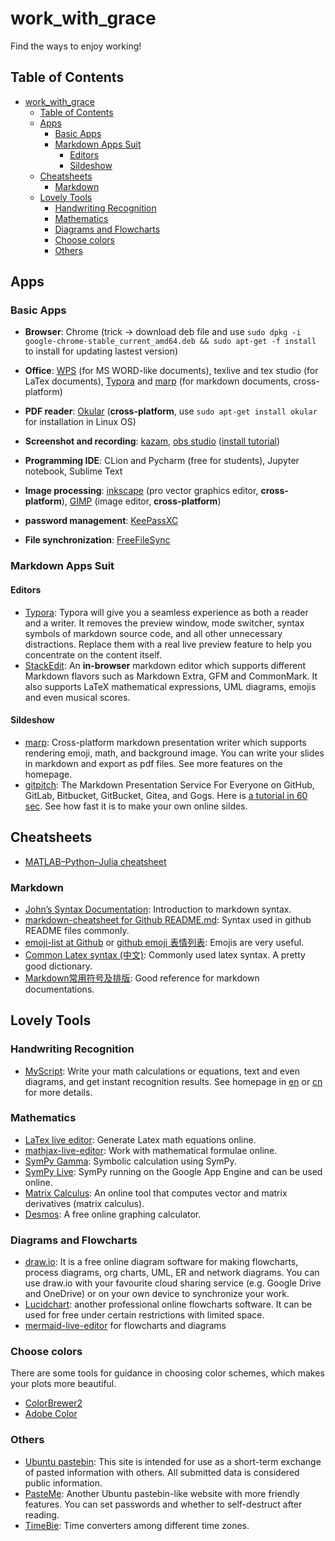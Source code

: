 # work_with_grace
Find the ways to enjoy working!

## Table of Contents

   * [work_with_grace](#work_with_grace)
      * [Table of Contents](#table-of-contents)
      * [Apps](#apps)
         * [Basic Apps](#basic-apps)
         * [Markdown Apps Suit](#markdown-apps-suit)
            * [Editors](#editors)
            * [Sildeshow](#sildeshow)
      * [Cheatsheets](#cheatsheets)
         * [Markdown](#markdown)
      * [Lovely Tools](#lovely-tools)
         * [Handwriting Recognition](#handwriting-recognition)
         * [Mathematics](#mathematics)
         * [Diagrams and Flowcharts](#diagrams-and-flowcharts)
         * [Choose colors](#choose-colors)
         * [Others](#others)


## Apps

### Basic Apps

- **Browser**: Chrome (trick -> download deb file and use `sudo dpkg -i google-chrome-stable_current_amd64.deb && sudo apt-get -f install` to install for updating lastest version)
- **Office**: [WPS](https://www.wps.cn/) (for MS WORD-like documents), texlive and tex studio (for LaTex documents), [Typora](https://typora.io/) and [marp](https://yhatt.github.io/marp/) (for markdown documents, cross-platform)
- **PDF reader**: [Okular](https://okular.kde.org/) (**cross-platform**, use `sudo apt-get install okular` for installation in Linux OS)
- **Screenshot and recording**: [kazam](https://launchpad.net/kazam), [obs studio](https://obsproject.com/zh-cn) ([install tutorial](https://obsproject.com/wiki/install-instructions#linux))
- **Programming IDE**: CLion and Pycharm (free for students), Jupyter notebook, Sublime Text

- **Image processing**: [inkscape](https://inkscape.org/) (pro vector graphics editor, **cross-platform**), [GIMP](https://www.gimp.org/) (image editor, **cross-platform**)
- **password management**: [KeePassXC](https://keepassxc.org/)
- **File synchronization**: [FreeFileSync](https://freefilesync.org/)

### Markdown Apps Suit

#### Editors

* [Typora](https://typora.io/#): Typora will give you a seamless experience as both a reader and a writer. It removes the preview window, mode switcher, syntax symbols of markdown source code, and all other unnecessary distractions. Replace them with a real live preview feature to help you concentrate on the content itself.
* [StackEdit](https://stackedit.io/): An **in-browser** markdown editor which supports different Markdown flavors such as Markdown Extra, GFM and CommonMark. It also supports LaTeX mathematical expressions, UML diagrams, emojis and even musical scores.

#### Sildeshow

* [marp](https://yhatt.github.io/marp/): Cross-platform markdown presentation writer which supports rendering emoji, math, and background image. You can write your slides in markdown and export as pdf files. See more features on the homepage.
* [gitpitch](https://github.com/gitpitch/gitpitch): The Markdown Presentation Service For Everyone on GitHub, GitLab, Bitbucket, GitBucket, Gitea, and Gogs. Here is [a tutorial in 60 sec](https://github.com/gitpitch/in-60-seconds). See how fast it is to make your own online sildes.

## Cheatsheets

- [MATLAB–Python–Julia cheatsheet](https://cheatsheets.quantecon.org/)

### Markdown

- [John’s Syntax Documentation](https://daringfireball.net/projects/markdown/syntax): Introduction to markdown syntax.
- [markdown-cheatsheet for Github README.md](https://github.com/tchapi/markdown-cheatsheet): Syntax used in github README files commonly.
- [emoji-list at Github](https://github.com/caiyongji/emoji-list) or [github emoji 表情列表](https://www.webpagefx.com/tools/emoji-cheat-sheet/): Emojis are very useful.
- [Common Latex syntax (中文)](http://www.mohu.org/info/symbols/symbols.htm): Commonly used latex syntax. A pretty good dictionary.
- [Markdown常用符号及排版](https://blog.csdn.net/u013914471/article/details/82973812#%E8%B7%B3%E8%BD%AC): Good reference for markdown documentations.

## Lovely Tools

### Handwriting Recognition

* [MyScript](https://webdemo.myscript.com/): Write your math calculations or equations, text and even diagrams, and get instant recognition results. See homepage in [en](https://developer.myscript.com/) or [cn](https://www.myscript.com/zh-hans) for more details.

### Mathematics
* [LaTex live editor](https://www.codecogs.com/latex/eqneditor.php): Generate Latex math equations online.
* [mathjax-live-editor](https://kerzol.github.io/markdown-mathjax/editor.html): Work with mathematical formulae online.
* [SymPy Gamma](https://www.sympygamma.com/input/?i=integrate%281+%2F+%281+%2B+x%5E2%29%29): Symbolic calculation using SymPy.
* [SymPy Live](https://live.sympy.org/): SymPy running on the Google App Engine and can be used online.
* [Matrix Calculus](http://www.matrixcalculus.org/): An online tool that computes vector and matrix derivatives (matrix calculus).
* [Desmos](https://www.desmos.com/calculator): A free online graphing calculator.

### Diagrams and Flowcharts
* [draw.io](https://about.draw.io/): It is a free online diagram software for making flowcharts, process diagrams, org charts, UML, ER and network diagrams. You can use draw.io with your favourite cloud sharing service (e.g. Google Drive and OneDrive) or on your own device to synchronize your work.
* [Lucidchart](https://www.lucidchart.com/): another professional online flowcharts software. It can be used  for free under certain restrictions with limited space.
* [mermaid-live-editor](https://mermaidjs.github.io/mermaid-live-editor) for flowcharts and diagrams

### Choose colors
There are some tools for guidance in choosing color schemes, which makes your plots more beautiful.

* [ColorBrewer2](http://colorbrewer2.org/)
* [Adobe Color](https://color.adobe.com/zh/create/image/)

### Others

* [Ubuntu pastebin](https://paste.ubuntu.com/): This site is intended for use as a short-term exchange of pasted information with others. All submitted data is considered public information.
* [PasteMe](https://pasteme.cn/): Another Ubuntu pastebin-like website with more friendly features. You can set passwords and whether to self-destruct after reading.
* [TimeBie](http://www.timebie.com/index.php): Time converters among different time zones.




